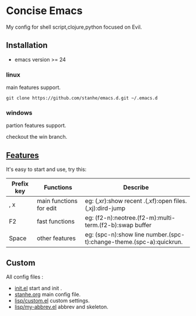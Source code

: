 # Concise Emacs
My config for shell script,clojure,python focused on Evil.

## Installation
* emacs version >= 24
### linux
main features support.
```
git clone https://github.com/stanhe/emacs.d.git ~/.emacs.d
```
### windows
partion features support.

checkout the win branch.

## [Features](https://github.com/stanhe/emacs.d/blob/master/stanhe.org#%E5%8A%A0%E8%BD%BD%E7%9B%B8%E5%85%B3%E5%8C%85%E9%85%8D%E7%BD%AE)
It's easy to start and use, try this:

Prefix key |Functions|Describe
-|-|-
, x|main functions for edit|eg: (,xr):show recent .(,xf):open files.(,xj):dird-jump
F2|fast functions|eg: (f2-n):neotree.(f2-m):multi-term.(f2-b):swap buffer
Space|other features|eg: (spc-n):show line number.(spc-t):change-theme.(spc-a):quickrun.

## Custom
All config files :
* [init.el](./init.el) start and init .
* [stanhe.org](./stanhe.org) main config file.
* [lisp/custom.el](./lisp/custom.el) custom settings.
* [lisp/my-abbrev.el](./lisp/my-abbrev.el) abbrev and skeleton.

